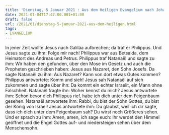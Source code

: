 ```yaml
---
title: 'Dienstag, 5 Januar 2021 : Aus dem Heiligen Evangelium nach Johannes - Joh 1,43-51.'
date: 2021-01-04T17:47:00.001+01:00
draft: false
url: /2021/01/dienstag-5-januar-2021-aus-dem-heiligen.html
tags: 
- EVANGELIUM
---
```


In jener Zeit wollte Jesus nach Galiläa aufbrechen; da traf er Philippus. Und Jesus sagte zu ihm: Folge mir nach! Philippus war aus Betsaida, dem Heimatort des Andreas und Petrus. Philippus traf Natanaël und sagte zu ihm: Wir haben den gefunden, über den Mose im Gesetz und auch die Propheten geschrieben haben: Jesus aus Nazaret, den Sohn Josefs. Da sagte Natanaël zu ihm: Aus Nazaret? Kann von dort etwas Gutes kommen? Philippus antwortete: Komm und sieh! Jesus sah Natanaël auf sich zukommen und sagte über ihn: Da kommt ein echter Israelit, ein Mann ohne Falschheit. Natanaël fragte ihn: Woher kennst du mich? Jesus antwortete ihm: Schon bevor dich Philippus rief, habe ich dich unter dem Feigenbaum gesehen. Natanaël antwortete ihm: Rabbi, du bist der Sohn Gottes, du bist der König von Israel! Jesus antwortete ihm: Du glaubst, weil ich dir sagte, dass ich dich unter dem Feigenbaum sah? Du wirst noch Größeres sehen. Und er sprach zu ihm: Amen, amen, ich sage euch: Ihr werdet den Himmel geöffnet und die Engel Gottes auf- und niedersteigen sehen über dem Menschensohn.